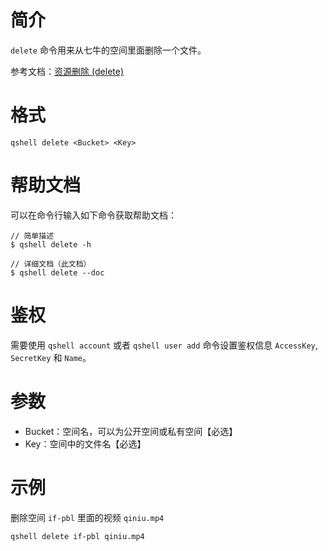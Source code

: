 # 简介
`delete` 命令用来从七牛的空间里面删除一个文件。

参考文档：[资源删除 (delete)](http://developer.qiniu.com/code/v6/api/kodo-api/rs/delete.html)

# 格式
```
qshell delete <Bucket> <Key>
```

# 帮助文档
可以在命令行输入如下命令获取帮助文档：
```
// 简单描述
$ qshell delete -h 

// 详细文档（此文档）
$ qshell delete --doc
```

# 鉴权
需要使用 `qshell account` 或者 `qshell user add` 命令设置鉴权信息 `AccessKey`, `SecretKey` 和 `Name`。

# 参数
- Bucket：空间名，可以为公开空间或私有空间【必选】
- Key：空间中的文件名【必选】             

# 示例
删除空间 `if-pbl` 里面的视频 `qiniu.mp4`
```
qshell delete if-pbl qiniu.mp4
```
